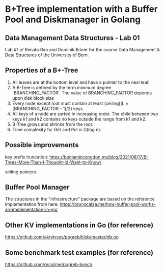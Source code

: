# B+Tree implementation with a Buffer Pool and Diskmanager in Golang

## Data Management Data Structures - Lab 01

Lab #1 of Renato Rao and Dominik Briner for the course Data Management & Data Structures of the University of Bern.

## Properties of a B+-Tree

1. All leaves are at the bottom level and have a pointer to the next leaf.
2. A B-Tree is defined by the term minimum degree 'BRANCHING_FACTOR'. The value of BRANCHING_FACTOR depends upon disk block size
3. Every node except root must contain at least (ceiling)(L = [BRANCHING_FACTOR - 1]/2) keys.
4. All keys of a node are sorted in increasing order. The child between two keys k1 and k2 contains no keys outside the range from k1 and k2.
5. B-Tree grows and shrinks from the root.
6. Time complexity for Get and Put is O(log n).

## Possible improvements

key prefix truncation:
https://benjamincongdon.me/blog/2021/08/17/B-Trees-More-Than-I-Thought-Id-Want-to-Know/

sibling pointers

## Buffer Pool Manager

The structures in the "infrastructure" package are based on the reference implementation from here:
https://brunocalza.me/how-buffer-pool-works-an-implementation-in-go/


## Other KV implementations in Go (for reference)

https://github.com/akrylysov/pogreb/blob/master/db.go


## Some benchmark test examples (for reference)
https://github.com/recoilme/pogreb-bench

